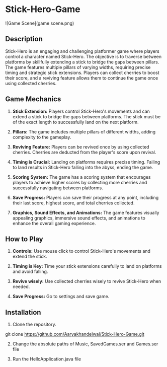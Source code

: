 # Stick-Hero-Game
![Game Scene](game scene.png)

## Description
Stick-Hero is an engaging and challenging platformer game where players control a character named Stick-Hero. The objective is to traverse between platforms by skillfully extending a stick to bridge the gaps between pillars. The game features multiple pillars of varying widths, requiring precise timing and strategic stick extensions. Players can collect cherries to boost their score, and a reviving feature allows them to continue the game once using collected cherries.

## Game Mechanics

1. **Stick Extension:** Players control Stick-Hero's movements and can extend a stick to bridge the gaps between platforms. The stick must be of the exact length to successfully land on the next platform.

2. **Pillars:** The game includes multiple pillars of different widths, adding complexity to the gameplay.

3. **Reviving Feature:** Players can be revived once by using collected cherries. Cherries are deducted from the player's score upon revival.

4. **Timing is Crucial:** Landing on platforms requires precise timing. Failing to land results in Stick-Hero falling into the abyss, ending the game.

5. **Scoring System:** The game has a scoring system that encourages players to achieve higher scores by collecting more cherries and successfully navigating between platforms.

6. **Save Progress:** Players can save their progress at any point, including their last score, highest score, and total cherries collected.

7. **Graphics, Sound Effects, and Animations:** The game features visually appealing graphics, immersive sound effects, and animations to enhance the overall gaming experience.

## How to Play

1. **Controls:** Use mouse click to control Stick-Hero's movements and extend the stick.

2. **Timing is Key:** Time your stick extensions carefully to land on platforms and avoid falling.

3. **Revive wisely:** Use collected cherries wisely to revive Stick-Hero when needed.

4. **Save Progress:** Go to settings and save game.

## Installation

1. Clone the repository.

git clone https://github.com/Aaryakhandelwal/Stick-Hero-Game.git

2. Change the absolute paths of Music, SavedGames.ser and Games.ser file 

2. Run the HelloApplication.java file
